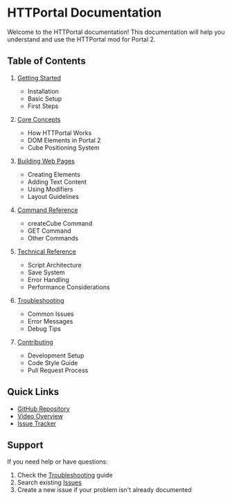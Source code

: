 # HTTPortal Documentation

Welcome to the HTTPortal documentation! This documentation will help you understand and use the HTTPortal mod for Portal 2.

## Table of Contents

1. [Getting Started](./getting-started.md)
   - Installation
   - Basic Setup
   - First Steps

2. [Core Concepts](./core-concepts.md)
   - How HTTPortal Works
   - DOM Elements in Portal 2
   - Cube Positioning System

3. [Building Web Pages](./building-pages.md)
   - Creating Elements
   - Adding Text Content
   - Using Modifiers
   - Layout Guidelines

4. [Command Reference](./commands.md)
   - createCube Command
   - GET Command
   - Other Commands

5. [Technical Reference](./technical.md)
   - Script Architecture
   - Save System
   - Error Handling
   - Performance Considerations

6. [Troubleshooting](./troubleshooting.md)
   - Common Issues
   - Error Messages
   - Debug Tips

7. [Contributing](./contributing.md)
   - Development Setup
   - Code Style Guide
   - Pull Request Process

## Quick Links

- [GitHub Repository](https://github.com/yourusername/HTTPortal)
- [Video Overview](https://youtu.be/-v5vCLLsqbA)
- [Issue Tracker](https://github.com/yourusername/HTTPortal/issues)

## Support

If you need help or have questions:
1. Check the [Troubleshooting](./troubleshooting.md) guide
2. Search existing [Issues](https://github.com/yourusername/HTTPortal/issues)
3. Create a new issue if your problem isn't already documented 
